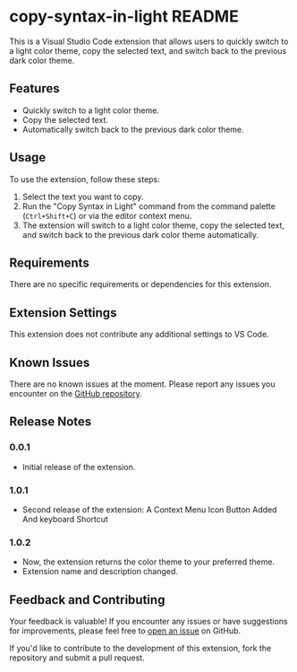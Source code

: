 # copy-syntax-in-light README

This is a Visual Studio Code extension that allows users to quickly switch to a light color theme, copy the selected text, and switch back to the previous dark color theme.

## Features

- Quickly switch to a light color theme.
- Copy the selected text.
- Automatically switch back to the previous dark color theme.

## Usage

To use the extension, follow these steps:

1. Select the text you want to copy.
2. Run the "Copy Syntax in Light" command from the command palette (`Ctrl+Shift+C`) or via the editor context menu.
3. The extension will switch to a light color theme, copy the selected text, and switch back to the previous dark color theme automatically.

## Requirements

There are no specific requirements or dependencies for this extension.

## Extension Settings

This extension does not contribute any additional settings to VS Code.

## Known Issues

There are no known issues at the moment. Please report any issues you encounter on the [GitHub repository](https://github.com/Ahmed-Adel-Morsi/Copy-Syntax-in-Light).

## Release Notes

### 0.0.1

- Initial release of the extension.

### 1.0.1

- Second release of the extension:
  A Context Menu Icon Button Added And keyboard Shortcut

### 1.0.2

- Now, the extension returns the color theme to your preferred theme.
- Extension name and description changed.

## Feedback and Contributing

Your feedback is valuable! If you encounter any issues or have suggestions for improvements, please feel free to [open an issue](https://github.com/Ahmed-Adel-Morsi/Copy-Syntax-in-Light/issues) on GitHub.

If you'd like to contribute to the development of this extension, fork the repository and submit a pull request.
